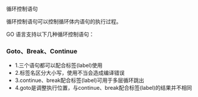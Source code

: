 循环控制语句

循环控制语句可以控制循环体内语句的执行过程。

GO 语言支持以下几种循环控制语句：

### Goto、Break、Continue

- 1.三个语句都可以配合标签(label)使用
- 2.标签名区分大小写，使用不当会造成编译错误
- 3.continue、break配合标签(label)可用于多层循环跳出
- 4.goto是调整执行位置，与continue、break配合标签(label)的结果并不相同  